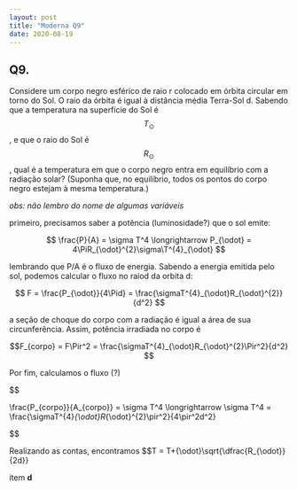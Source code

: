 ```yaml
---
layout: post
title: "Moderna Q9"
date: 2020-08-19
---
```


## Q9.

Considere um corpo negro esférico de raio r colocado em órbita circular em torno do Sol. O raio da órbita é igual à distância média Terra-Sol d. Sabendo que a temperatura na superfície do Sol é $$T_{\odot}$$, e que o raio do Sol é $$R_{\odot}$$, qual é a temperatura em que o corpo negro entra em equilíbrio com a radiação solar? (Suponha que, no equilíbrio, todos os pontos do corpo negro estejam à mesma temperatura.)

*obs: não lembro do nome de algumas variáveis*

primeiro, precisamos saber a potência (luminosidade?) que o sol emite:

$$
\frac{P}{A} = \sigma T^4 \longrightarrow P_{\odot} = 4\PiR_{\odot}^{2}\sigma\T^{4}_{\odot}
$$

lembrando que P/A é o fluxo de energia. Sabendo a energia emitida pelo sol, podemos calcular o fluxo no raiod da orbita d:

$$
F = \frac{P_{\odot}}{4\Pid} = \frac{\sigmaT^{4}_{\odot}R_{\odot}^{2}}{d^2}
$$

a seção de choque do corpo com a radiação é igual a área de sua circunferência. Assim, potência irradiada no corpo é 

$$F_{corpo} = F\Pir^2 = \frac{\sigmaT^{4}_{\odot}R_{\odot}^{2}\Pir^2}{d^2} $$

Por fim, calculamos o fluxo (?)

$$

\frac{P_{corpo}}{A_{corpo}} = \sigma T^4 \longrightarrow \sigma T^4 = \frac{\sigmaT^{4}_{\odot}R_{\odot}^{2}\pir^2}{4\pir^2d^2}

$$

Realizando as contas, encontramos $$T = T+{\odot}\sqrt{\dfrac{R_{\odot}}{2d}}

item **d**




